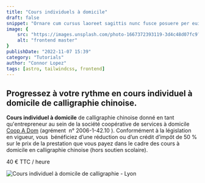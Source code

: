 ```yaml
---
title: "Cours individuels à domicile"
draft: false
snippet: "Ornare cum cursus laoreet sagittis nunc fusce posuere per euismod dis vehicula a, semper fames lacus maecenas dictumst pulvinar neque enim non potenti. Torquent hac sociosqu eleifend potenti."
image: {
    src: "https://images.unsplash.com/photo-1667372393119-3d4c48d07fc9?&fit=crop&w=430&h=240",
    alt: "frontend master"
}
publishDate: "2022-11-07 15:39"
category: "Tutorials"
author: "Connor Lopez"
tags: [astro, tailwindcss, frontend]
---
```



## Progressez à votre rythme en **cours individuel à domicile** de calligraphie chinoise.

**Cours individuel à domicile** de calligraphie chinoise donné en tant qu'entrepreneur au sein de la société coopérative de services à domicile [Coop A Dom](http://www.coopadom.coop/) (agrément  n° 2006-1-42.10 ). Conformément à la législation en vigueur, vous  bénéficiez d’une réduction ou d’un crédit d’impôt de 50 % sur le prix de la prestation que vous payez dans le cadre des cours à domicile en calligraphie chinoise (hors soutien scolaire).

40 € TTC / heure

![Cours individuel à domicile de calligraphie - Lyon](/assets/cours-individuel-a-domicile-calligraphie-lyon.jpg)
